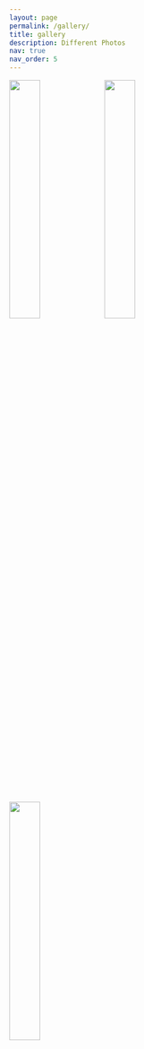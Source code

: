 ```yaml
---
layout: page
permalink: /gallery/
title: gallery
description: Different Photos
nav: true
nav_order: 5
---
```



<p float="left">
  <img src="images/https://github.com/gpy1234/gpy1234.github.io/blob/master/images/download.jpeg" width="33%" />
  <img src="images/https://github.com/gpy1234/gpy1234.github.io/blob/master/images/images%20(1).jpeg" width="33%" /> 
  <img src="images/https://github.com/gpy1234/gpy1234.github.io/blob/master/images/images%20(3).jpeg" width="33%" />
</p>


